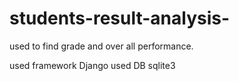 # students-result-analysis-
used to find grade and over all performance.

used framework  Django
used DB sqlite3
